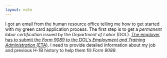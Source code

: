 ```yaml
---
layout: note
---
```


I got an email from the human resource office telling me how to get started
with my green card application process. The first step is to get a *permanent
labor certification* issued by the *Department of Labor* (DOL). [The employer
has to submit the *Form 9089* to the DOL's *Employment and Training
Administration* (ETA)](http://www.foreignlaborcert.doleta.gov/perm_detail.cfm).
I need to provide detailed information about my job and previous H-1B history
to help them fill *Form 9089*.

